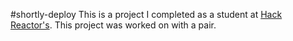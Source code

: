 #shortly-deploy
This is a project I completed as a student at [Hack Reactor's](http://hackreactor.com). This project was worked on with a pair.